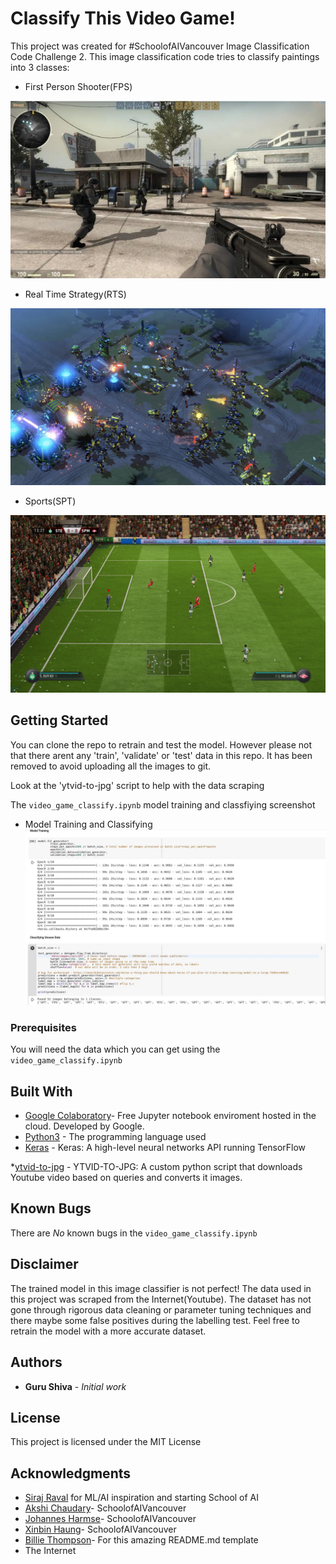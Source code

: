 # Classify This Video Game!


This project was created for #SchoolofAIVancouver Image Classification Code Challenge 2. This image classification code tries to classify paintings into 3 classes:

* First Person Shooter(FPS)

![FPS](/images/fps.jpg "FPS")

* Real Time Strategy(RTS)

![RTS](/images/rts.jpg "RTS")


* Sports(SPT)

![SPT](/images/spt.jpg "SPT")




## Getting Started

You can clone the repo to retrain and test the model. However please not that there arent any 'train', 'validate' or 'test' data in this repo. It has been removed to avoid uploading all the images to git.

Look at the 'ytvid-to-jpg' script to help with the data scraping



The `video_game_classify.ipynb` model training and classfiying screenshot

* Model Training and Classifying
![modeltrain](/images/model_train.jpg "modeltrain") 

### Prerequisites

You will need the data which you can get using the `video_game_classify.ipynb`





## Built With

* [Google Colaboratory](https://collab.research.google,com)- Free Jupyter notebook enviroment hosted in the cloud. Developed by Google.
* [Python3](https://www.python.org/about/) - The programming language used
* [Keras](https://keras.io/) - Keras: A high-level neural networks API running TensorFlow

*[ytvid-to-jpg](https://github.com/GuruShiva/ytvid-to-jpg) - YTVID-TO-JPG: A custom python script that downloads Youtube video based on queries and converts it images.

## Known Bugs

There are *No* known bugs in the `video_game_classify.ipynb`


## Disclaimer

The trained model in this image classifier is not perfect! The data used in this project was scraped from the Internet(Youtube). The dataset has not gone through rigorous data cleaning or parameter tuning techniques and there maybe some false positives during the labelling test. Feel free to retrain the model with a more accurate dataset.


## Authors

* **Guru Shiva** - *Initial work* 



## License

This project is licensed under the MIT License

## Acknowledgments

* [Siraj Raval](https://github.com/llSourcell) for ML/AI inspiration and starting School of AI
* [Akshi Chaudary](https://github.com/akshi8)- SchoolofAIVancouver
* [Johannes Harmse](https://github.com/johannesharmse)- SchoolofAIVancouver
* [Xinbin Haung](https://github.com/xinbinhuang)- SchoolofAIVancouver
* [Billie Thompson](https://github.com/PurpleBooth)- For this amazing README.md template
* The Internet 